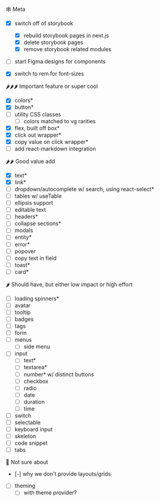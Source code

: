 🕸 Meta

- [x] switch off of storybook

  - [x] rebuild storybook pages in next.js
  - [x] delete storybook pages
  - [x] remove storybook related modules

- [ ] start Figma designs for components
- [x] switch to rem for font-sizes

🌶🌶🌶 Important feature or super cool

- [x] colors\*
- [x] button\*
- [ ] utility CSS classes
  - [ ] colors matched to vg rarities
- [x] flex, built off box\*
- [x] click out wrapper\*
- [x] copy value on click wrapper\*
- [ ] add react-markdown integration

🌶🌶 Good value add

- [x] text\*
- [x] link\*
- [ ] dropdown/autocomplete w/ search, using react-select\*
- [ ] tables w/ useTable
- [ ] ellipsis support
- [ ] editable text
- [ ] headers\*
- [ ] collapse sections\*
- [ ] modals
- [ ] entity\*
- [ ] error\*
- [ ] popover
- [ ] copy text in field
- [ ] toast\*
- [ ] card\*

🌶 Should have, but either low impact or high effort

- [ ] loading spinners\*
- [ ] avatar
- [ ] tooltip
- [ ] badges
- [ ] tags
- [ ] form
- [ ] menus
  - [ ] side menu
- [ ] input
  - [ ] text\*
  - [ ] textarea\*
  - [ ] number\* w/ distinct buttons
  - [ ] checkbox
  - [ ] radio
  - [ ] date
  - [ ] duration
  - [ ] time
- [ ] switch
- [ ] selectable
- [ ] keyboard input
- [ ] skeleton
- [ ] code snippet
- [ ] tabs

🧊 Not sure about

- [-] why we don't provide layouts/grids
- [ ] theming
  - [ ] with theme provider?
